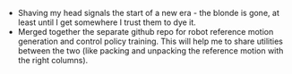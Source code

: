 - Shaving my head signals the start of a new era - the blonde is gone, at least until I get somewhere I trust them to dye it.
- Merged together the separate github repo for robot reference motion generation and control policy training. This will help me to share utilities between the two (like packing and unpacking the reference motion with the right columns).